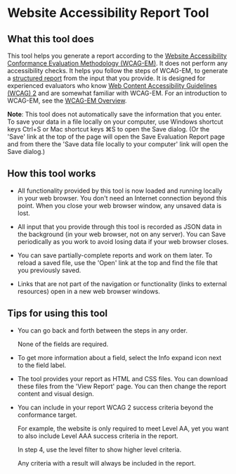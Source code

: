 # Website Accessibility Report Tool

## What this tool does

This tool helps you generate a report according to the <a href="http://www.w3.org/TR/WCAG-EM/">Website Accessibility Conformance Evaluation Methodology (WCAG-EM)</a>.
It does not perform any accessibility checks.
It helps you follow the steps of WCAG-EM, to generate a <a href="/evaluation/view-report">structured report</a> from the input that you provide.
It is designed for experienced evaluators who know <a href="http://www.w3.org/WAI/standards-guidelines/wcag/">Web Content Accessibility Guidelines (WCAG) 2</a> and are somewhat familiar with WCAG-EM. For an introduction to WCAG-EM, see the <a href="http://www.w3.org/WAI/test-evaluate/conformance/wcag-em/">WCAG-EM Overview</a>.

**Note**:
This tool does not automatically save the information that you enter. To save your data in a file locally on your computer, use Windows shortcut keys Ctrl+S or Mac shortcut keys ⌘S to open the Save dialog. (Or the 'Save' link at the top of the page will open the Save Evaluation Report page and from there the 'Save data file locally to your computer' link will open the Save dialog.)

## How this tool works

- All functionality provided by this tool is now loaded and running locally in your web browser. You don't need an Internet connection beyond this point. When you close your web browser window, any unsaved data is lost.

- All input that you provide through this tool is recorded as JSON data in the background (in your web browser, not on any server). You can Save periodically as you work to avoid losing data if your web browser closes.

- You can save partially-complete reports and work on them later. To reload a saved file, use the 'Open' link at the top and find the file that you previously saved.

- Links that are not part of the navigation or functionality (links to external resources) open in a new web browser windows.

## Tips for using this tool

- You can go back and forth between the steps in any order.

  None of the fields are required.

- To get more information about a field, select the Info expand icon next to the field label.

- The tool provides your report as HTML and CSS files. You can download these files from the 'View Report' page. You can then change the report content and visual design.

- You can include in your report WCAG 2 success criteria beyond the conformance target.

  For example, the website is only required to meet Level AA, yet you want to also include Level AAA success criteria in the report.

  In step 4, use the level filter to show higher level criteria.

  Any criteria with a result will always be included in the report.
